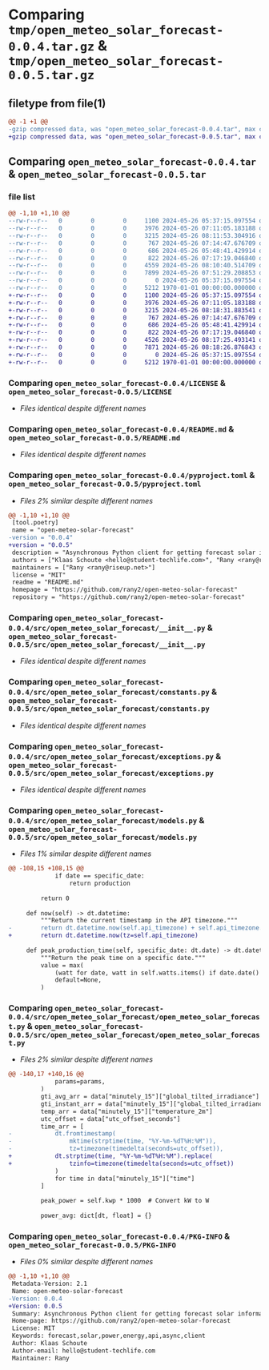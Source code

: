 # Comparing `tmp/open_meteo_solar_forecast-0.0.4.tar.gz` & `tmp/open_meteo_solar_forecast-0.0.5.tar.gz`

## filetype from file(1)

```diff
@@ -1 +1 @@
-gzip compressed data, was "open_meteo_solar_forecast-0.0.4.tar", max compression
+gzip compressed data, was "open_meteo_solar_forecast-0.0.5.tar", max compression
```

## Comparing `open_meteo_solar_forecast-0.0.4.tar` & `open_meteo_solar_forecast-0.0.5.tar`

### file list

```diff
@@ -1,10 +1,10 @@
--rw-r--r--   0        0        0     1100 2024-05-26 05:37:15.097554 open_meteo_solar_forecast-0.0.4/LICENSE
--rw-r--r--   0        0        0     3976 2024-05-26 07:11:05.183188 open_meteo_solar_forecast-0.0.4/README.md
--rw-r--r--   0        0        0     3215 2024-05-26 08:11:53.304916 open_meteo_solar_forecast-0.0.4/pyproject.toml
--rw-r--r--   0        0        0      767 2024-05-26 07:14:47.676709 open_meteo_solar_forecast-0.0.4/src/open_meteo_solar_forecast/__init__.py
--rw-r--r--   0        0        0      686 2024-05-26 05:48:41.429914 open_meteo_solar_forecast-0.0.4/src/open_meteo_solar_forecast/constants.py
--rw-r--r--   0        0        0      822 2024-05-26 07:17:19.046840 open_meteo_solar_forecast-0.0.4/src/open_meteo_solar_forecast/exceptions.py
--rw-r--r--   0        0        0     4559 2024-05-26 08:10:40.514709 open_meteo_solar_forecast-0.0.4/src/open_meteo_solar_forecast/models.py
--rw-r--r--   0        0        0     7899 2024-05-26 07:51:29.208853 open_meteo_solar_forecast-0.0.4/src/open_meteo_solar_forecast/open_meteo_solar_forecast.py
--rw-r--r--   0        0        0        0 2024-05-26 05:37:15.097554 open_meteo_solar_forecast-0.0.4/src/open_meteo_solar_forecast/py.typed
--rw-r--r--   0        0        0     5212 1970-01-01 00:00:00.000000 open_meteo_solar_forecast-0.0.4/PKG-INFO
+-rw-r--r--   0        0        0     1100 2024-05-26 05:37:15.097554 open_meteo_solar_forecast-0.0.5/LICENSE
+-rw-r--r--   0        0        0     3976 2024-05-26 07:11:05.183188 open_meteo_solar_forecast-0.0.5/README.md
+-rw-r--r--   0        0        0     3215 2024-05-26 08:18:31.883541 open_meteo_solar_forecast-0.0.5/pyproject.toml
+-rw-r--r--   0        0        0      767 2024-05-26 07:14:47.676709 open_meteo_solar_forecast-0.0.5/src/open_meteo_solar_forecast/__init__.py
+-rw-r--r--   0        0        0      686 2024-05-26 05:48:41.429914 open_meteo_solar_forecast-0.0.5/src/open_meteo_solar_forecast/constants.py
+-rw-r--r--   0        0        0      822 2024-05-26 07:17:19.046840 open_meteo_solar_forecast-0.0.5/src/open_meteo_solar_forecast/exceptions.py
+-rw-r--r--   0        0        0     4526 2024-05-26 08:17:25.493141 open_meteo_solar_forecast-0.0.5/src/open_meteo_solar_forecast/models.py
+-rw-r--r--   0        0        0     7871 2024-05-26 08:18:26.876843 open_meteo_solar_forecast-0.0.5/src/open_meteo_solar_forecast/open_meteo_solar_forecast.py
+-rw-r--r--   0        0        0        0 2024-05-26 05:37:15.097554 open_meteo_solar_forecast-0.0.5/src/open_meteo_solar_forecast/py.typed
+-rw-r--r--   0        0        0     5212 1970-01-01 00:00:00.000000 open_meteo_solar_forecast-0.0.5/PKG-INFO
```

### Comparing `open_meteo_solar_forecast-0.0.4/LICENSE` & `open_meteo_solar_forecast-0.0.5/LICENSE`

 * *Files identical despite different names*

### Comparing `open_meteo_solar_forecast-0.0.4/README.md` & `open_meteo_solar_forecast-0.0.5/README.md`

 * *Files identical despite different names*

### Comparing `open_meteo_solar_forecast-0.0.4/pyproject.toml` & `open_meteo_solar_forecast-0.0.5/pyproject.toml`

 * *Files 2% similar despite different names*

```diff
@@ -1,10 +1,10 @@
 [tool.poetry]
 name = "open-meteo-solar-forecast"
-version = "0.0.4"
+version = "0.0.5"
 description = "Asynchronous Python client for getting forecast solar information"
 authors = ["Klaas Schoute <hello@student-techlife.com>", "Rany <rany@riseup.net>"]
 maintainers = ["Rany <rany@riseup.net>"]
 license = "MIT"
 readme = "README.md"
 homepage = "https://github.com/rany2/open-meteo-solar-forecast"
 repository = "https://github.com/rany2/open-meteo-solar-forecast"
```

### Comparing `open_meteo_solar_forecast-0.0.4/src/open_meteo_solar_forecast/__init__.py` & `open_meteo_solar_forecast-0.0.5/src/open_meteo_solar_forecast/__init__.py`

 * *Files identical despite different names*

### Comparing `open_meteo_solar_forecast-0.0.4/src/open_meteo_solar_forecast/constants.py` & `open_meteo_solar_forecast-0.0.5/src/open_meteo_solar_forecast/constants.py`

 * *Files identical despite different names*

### Comparing `open_meteo_solar_forecast-0.0.4/src/open_meteo_solar_forecast/exceptions.py` & `open_meteo_solar_forecast-0.0.5/src/open_meteo_solar_forecast/exceptions.py`

 * *Files identical despite different names*

### Comparing `open_meteo_solar_forecast-0.0.4/src/open_meteo_solar_forecast/models.py` & `open_meteo_solar_forecast-0.0.5/src/open_meteo_solar_forecast/models.py`

 * *Files 1% similar despite different names*

```diff
@@ -108,15 +108,15 @@
             if date == specific_date:
                 return production
 
         return 0
 
     def now(self) -> dt.datetime:
         """Return the current timestamp in the API timezone."""
-        return dt.datetime.now(self.api_timezone) + self.api_timezone.utcoffset(None)
+        return dt.datetime.now(tz=self.api_timezone)
 
     def peak_production_time(self, specific_date: dt.date) -> dt.datetime:
         """Return the peak time on a specific date."""
         value = max(
             (watt for date, watt in self.watts.items() if date.date() == specific_date),
             default=None,
         )
```

### Comparing `open_meteo_solar_forecast-0.0.4/src/open_meteo_solar_forecast/open_meteo_solar_forecast.py` & `open_meteo_solar_forecast-0.0.5/src/open_meteo_solar_forecast/open_meteo_solar_forecast.py`

 * *Files 2% similar despite different names*

```diff
@@ -140,17 +140,16 @@
             params=params,
         )
         gti_avg_arr = data["minutely_15"]["global_tilted_irradiance"]
         gti_instant_arr = data["minutely_15"]["global_tilted_irradiance_instant"]
         temp_arr = data["minutely_15"]["temperature_2m"]
         utc_offset = data["utc_offset_seconds"]
         time_arr = [
-            dt.fromtimestamp(
-                mktime(strptime(time, "%Y-%m-%dT%H:%M")),
-                tz=timezone(timedelta(seconds=utc_offset)),
+            dt.strptime(time, "%Y-%m-%dT%H:%M").replace(
+                tzinfo=timezone(timedelta(seconds=utc_offset))
             )
             for time in data["minutely_15"]["time"]
         ]
 
         peak_power = self.kwp * 1000  # Convert kW to W
 
         power_avg: dict[dt, float] = {}
```

### Comparing `open_meteo_solar_forecast-0.0.4/PKG-INFO` & `open_meteo_solar_forecast-0.0.5/PKG-INFO`

 * *Files 0% similar despite different names*

```diff
@@ -1,10 +1,10 @@
 Metadata-Version: 2.1
 Name: open-meteo-solar-forecast
-Version: 0.0.4
+Version: 0.0.5
 Summary: Asynchronous Python client for getting forecast solar information
 Home-page: https://github.com/rany2/open-meteo-solar-forecast
 License: MIT
 Keywords: forecast,solar,power,energy,api,async,client
 Author: Klaas Schoute
 Author-email: hello@student-techlife.com
 Maintainer: Rany
```

